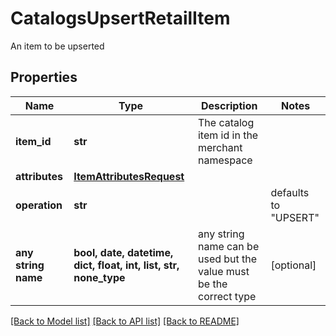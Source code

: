 # CatalogsUpsertRetailItem

An item to be upserted

## Properties
Name | Type | Description | Notes
------------ | ------------- | ------------- | -------------
**item_id** | **str** | The catalog item id in the merchant namespace | 
**attributes** | [**ItemAttributesRequest**](ItemAttributesRequest.md) |  | 
**operation** | **str** |  | defaults to "UPSERT"
**any string name** | **bool, date, datetime, dict, float, int, list, str, none_type** | any string name can be used but the value must be the correct type | [optional]

[[Back to Model list]](../README.md#documentation-for-models) [[Back to API list]](../README.md#documentation-for-api-endpoints) [[Back to README]](../README.md)


